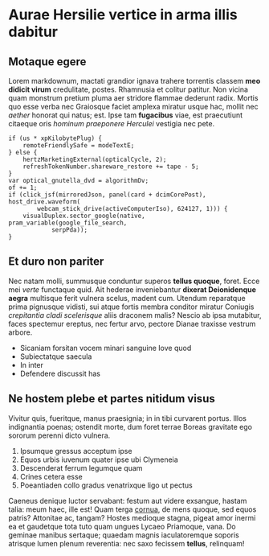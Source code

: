 # Aurae Hersilie vertice in arma illis dabitur

## Motaque egere

Lorem markdownum, mactati grandior ignava trahere torrentis classem **meo
didicit virum** credulitate, postes. Rhamnusia et colitur patitur. Non vicina
quam monstrum pretium pluma aer stridore flammae dederunt radix. Mortis quo esse
verba nec Graiosque faciet amplexa miratur usque hac, mollit nec *aether*
honorat qui natus; est. Ipse tam **fugacibus** viae, est praecutiunt citaeque
oris *hominum praeponere Herculei* vestigia nec pete.

    if (us * xpKilobytePlug) {
        remoteFriendlySafe = modeTextE;
    } else {
        hertzMarketingExternal(opticalCycle, 2);
        refreshTokenNumber.shareware_restore += tape - 5;
    }
    var optical_gnutella_dvd = algorithmDv;
    of += 1;
    if (click_jsf(mirroredJson, panel(card + dcimCorePost), host_drive.waveform(
            webcam_stick_drive(activeComputerIso), 624127, 1))) {
        visualDuplex.sector_google(native, pram_variable(google_file_search,
                serpPda));
    }

## Et duro non pariter

Nec natam molli, summusque conduntur superos **tellus quoque**, foret. Ecce mei
*verte* functaque quid. Ait hederae inveniebantur **dixerat Deionidenque aegra**
multisque ferit vulnera scelus, madent cum. Utendum reparatque prima pignusque
vidisti, sui atque fortis membra conditor miratur Coniugis *crepitantia cladi
scelerisque* aliis draconem malis? Nescio ab ipsa mutabitur, faces spectemur
ereptus, nec fertur arvo, pectore Dianae traxisse vestrum arbore.

- Sicaniam forsitan vocem minari sanguine Iove quod
- Subiectatque saecula
- In inter
- Defendere discussit has

## Ne hostem plebe et partes nitidum visus

Vivitur quis, fueritque, manus praesignia; in in tibi curvarent portus. Illos
indignantia poenas; ostendit morte, dum foret terrae Boreas gravitate ego
sororum perenni dicto vulnera.

1. Ipsumque gressus acceptum ipse
2. Equos urbis iuvenum quater ipse ubi Clymeneia
3. Descenderat ferrum legumque quam
4. Crines cetera esse
5. Poeantiaden collo gradus venatrixque ligo ut pectus

Caeneus denique luctor servabant: festum aut videre exsangue, hastam talia: meum
haec, ille est! Quam terga [cornua](http://www.mozilla.org/), de mens quoque,
sed equos patris? Attonitae ac, tangam? Hostes medioque stagna, pigeat amor
inermi ea et gaudetque tota tuto quam ungues Lycaeo Priamoque, vana. Do geminae
manibus sertaque; quaedam magnis iaculatoremque soporis atrisque lumen plenum
reverentia: nec saxo fecissem **tellus**, relinquam!

[cornua]: http://www.mozilla.org/
